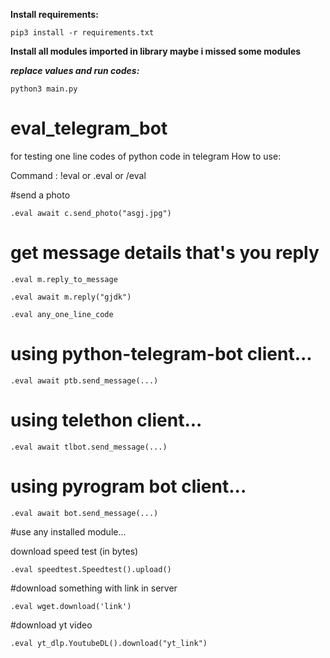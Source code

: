 **Install requirements:**

```pip3 install -r requirements.txt```

**Install all modules imported in library maybe i missed some modules**

___replace values and run codes:___

```python3 main.py```

# eval_telegram_bot

for testing one line codes of python code in telegram 
 How to use:


Command : !eval or .eval or /eval 

#send a photo

```.eval await c.send_photo("asgj.jpg")```

 # get message details that's you reply

```.eval m.reply_to_message```

```.eval await m.reply("gjdk")```

```.eval any_one_line_code```

# using python-telegram-bot client...

```.eval await ptb.send_message(...)```

# using telethon client...

```.eval await tlbot.send_message(...)```

# using pyrogram bot client...

```.eval await bot.send_message(...)```

#use any installed module...

download speed test (in bytes)

```.eval speedtest.Speedtest().upload()```

#download something with link in server 

```.eval wget.download('link')```

#download yt video

```.eval yt_dlp.YoutubeDL().download("yt_link")```

